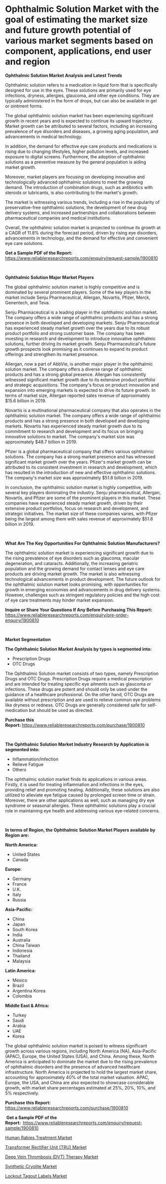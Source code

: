 <p><h1>Ophthalmic Solution Market with the goal of estimating the market size and future growth potential of various market segments based on component, applications, end user and region</h1></p><p><strong>Ophthalmic Solution Market Analysis and Latest Trends</strong></p>
<p><p>Ophthalmic solution refers to a medication in liquid form that is specifically designed for use in the eyes. These solutions are primarily used for eye infections, dryness, allergies, glaucoma, and other eye conditions. They are typically administered in the form of drops, but can also be available in gel or ointment forms.</p><p>The global ophthalmic solution market has been experiencing significant growth in recent years and is expected to continue its upward trajectory. Market growth can be attributed to several factors, including an increasing prevalence of eye disorders and diseases, a growing aging population, and advancements in medical technology.</p><p>In addition, the demand for effective eye care products and medications is rising due to changing lifestyles, higher pollution levels, and increased exposure to digital screens. Furthermore, the adoption of ophthalmic solutions as a preventive measure by the general population is aiding market growth.</p><p>Moreover, market players are focusing on developing innovative and technologically advanced ophthalmic solutions to meet the growing demand. The introduction of combination drugs, such as antibiotics with steroids or lubricants, is also contributing to the market's growth.</p><p>The market is witnessing various trends, including a rise in the popularity of preservative-free ophthalmic solutions, the development of new drug delivery systems, and increased partnerships and collaborations between pharmaceutical companies and medical institutions.</p><p>Overall, the ophthalmic solution market is projected to continue its growth at a CAGR of 11.8% during the forecast period, driven by rising eye disorders, advancements in technology, and the demand for effective and convenient eye care solutions.</p></p>
<p><strong>Get a Sample PDF of the Report:&nbsp;</strong> <a href="https://www.reliableresearchreports.com/enquiry/request-sample/1900810">https://www.reliableresearchreports.com/enquiry/request-sample/1900810</a></p>
<p>&nbsp;</p>
<p><strong>Ophthalmic Solution Major Market Players</strong></p>
<p><p>The global ophthalmic solution market is highly competitive and is dominated by several prominent players. Some of the key players in the market include Senju Pharmaceutical, Allergan, Novartis, Pfizer, Merck, Genentech, and Teva.</p><p>Senju Pharmaceutical is a leading player in the ophthalmic solution market. The company offers a wide range of ophthalmic products and has a strong presence in both developed and developing markets. Senju Pharmaceutical has experienced steady market growth over the years due to its robust product portfolio and strong customer base. The company has been investing in research and development to introduce innovative ophthalmic solutions, further driving its market growth. Senju Pharmaceutical's future growth prospects look promising as it continues to expand its product offerings and strengthen its market presence.</p><p>Allergan, now a part of AbbVie, is another major player in the ophthalmic solution market. The company offers a diverse range of ophthalmic products and has a strong global presence. Allergan has consistently witnessed significant market growth due to its extensive product portfolio and strategic acquisitions. The company's focus on product innovation and expansion into emerging markets is expected to drive its future growth. In terms of market size, Allergan reported sales revenue of approximately $15.6 billion in 2019.</p><p>Novartis is a multinational pharmaceutical company that also operates in the ophthalmic solution market. The company offers a wide range of ophthalmic products and has a strong presence in both developed and developing markets. Novartis has experienced steady market growth due to its commitment to research and development and its focus on bringing innovative solutions to market. The company's market size was approximately $48.7 billion in 2019.</p><p>Pfizer is a global pharmaceutical company that offers various ophthalmic solutions. The company has a strong market presence and has witnessed significant market growth over the years. Pfizer's market growth can be attributed to its consistent investment in research and development, which has resulted in the introduction of new and effective ophthalmic solutions. The company's market size was approximately $51.8 billion in 2019.</p><p>In conclusion, the ophthalmic solution market is highly competitive, with several key players dominating the industry. Senju pharmaceutical, Allergan, Novartis, and Pfizer are some of the prominent players in this market. These companies have experienced steady market growth, driven by their extensive product portfolios, focus on research and development, and strategic initiatives. The market size of these companies varies, with Pfizer being the largest among them with sales revenue of approximately $51.8 billion in 2019.</p></p>
<p>&nbsp;</p>
<p><strong>What Are The Key Opportunities For Ophthalmic Solution Manufacturers?</strong></p>
<p><p>The ophthalmic solution market is experiencing significant growth due to the rising prevalence of eye disorders such as glaucoma, macular degeneration, and cataracts. Additionally, the increasing geriatric population and the growing demand for contact lenses and eye care products are driving market growth. The market is also witnessing technological advancements in product development. The future outlook for the ophthalmic solution market looks promising, with opportunities for growth in emerging economies and advancements in drug delivery systems. However, challenges such as stringent regulatory policies and the high cost of eye care treatments may hinder market expansion.</p></p>
<p><strong>Inquire or Share Your Questions If Any Before Purchasing This Report:</strong> <a href="https://www.reliableresearchreports.com/enquiry/pre-order-enquiry/1900810">https://www.reliableresearchreports.com/enquiry/pre-order-enquiry/1900810</a></p>
<p>&nbsp;</p>
<p><strong>Market Segmentation</strong></p>
<p><strong>The Ophthalmic Solution Market Analysis by types is segmented into:</strong></p>
<p><ul><li>Prescription Drugs</li><li>OTC Drugs</li></ul></p>
<p><p>The Ophthalmic Solution market consists of two types, namely Prescription Drugs and OTC Drugs. Prescription Drugs require a medical prescription and are intended for treating specific eye ailments such as glaucoma or infections. These drugs are potent and should only be used under the guidance of a healthcare professional. On the other hand, OTC Drugs are available without prescription and are used to relieve common eye problems like dryness or redness. OTC Drugs are generally considered safe for self-medication but should be used as directed.</p></p>
<p><strong>Purchase this Report:&nbsp;</strong><a href="https://www.reliableresearchreports.com/purchase/1900810">https://www.reliableresearchreports.com/purchase/1900810</a></p>
<p>&nbsp;</p>
<p><strong>The Ophthalmic Solution Market Industry Research by Application is segmented into:</strong></p>
<p><ul><li>Inflammation/Infection</li><li>Relieve Fatigue</li><li>Others</li></ul></p>
<p><p>The ophthalmic solution market finds its applications in various areas. Firstly, it is used for treating inflammation and infections in the eyes, providing relief and promoting healing. Additionally, these solutions are also utilized to alleviate eye fatigue caused by prolonged screen time or strain. Moreover, there are other applications as well, such as managing dry eye syndrome or seasonal allergies. These ophthalmic solutions play a crucial role in maintaining eye health and addressing various eye-related concerns.</p></p>
<p>&nbsp;</p>
<p><strong>In terms of Region, the Ophthalmic Solution Market Players available by Region are:</strong></p>
<p>
    <p> <strong> North America: </strong>
        <ul>
            <li>United States</li>
            <li>Canada</li>
        </ul>
        </p> 
    <p> <strong> Europe: </strong>
        <ul>
            <li>Germany</li>
            <li>France</li>
            <li>U.K.</li>
            <li>Italy</li>
            <li>Russia</li>
        </ul>
        </p> 
    <p> <strong> Asia-Pacific: </strong>
        <ul>
            <li>China</li>
            <li>Japan</li>
            <li>South Korea</li>
            <li>India</li>
            <li>Australia</li>
            <li>China Taiwan</li>
            <li>Indonesia</li>
            <li>Thailand</li>
            <li>Malaysia</li>
        </ul>
        </p> 
    <p> <strong> Latin America: </strong>
        <ul>
            <li>Mexico</li>
            <li>Brazil</li>
            <li>Argentina Korea</li>
            <li>Colombia</li>
        </ul>
        </p> 
    <p> <strong> Middle East & Africa: </strong>
        <ul>
            <li>Turkey</li>
            <li>Saudi</li>
            <li>Arabia</li>
            <li>UAE</li>
            <li>Korea</li>
        </ul>
    </p>
    </p>
<p><p>The global ophthalmic solution market is poised to witness significant growth across various regions, including North America (NA), Asia-Pacific (APAC), Europe, the United States (USA), and China. Among these, North America is anticipated to dominate the market due to the rising prevalence of ophthalmic disorders and the presence of advanced healthcare infrastructure. North America is projected to hold the largest market share, accounting for approximately 40% of the total market valuation. APAC, Europe, the USA, and China are also expected to showcase considerable growth, with market share percentages estimated at 25%, 20%, 10%, and 5% respectively.</p></p>
<p><strong>Purchase this Report: </strong><a href="https://www.reliableresearchreports.com/purchase/1900810">https://www.reliableresearchreports.com/purchase/1900810</a></p>
<p>&nbsp;<strong>Get a Sample PDF of the Report:&nbsp;&nbsp;</strong><a href="https://www.reliableresearchreports.com/enquiry/request-sample/1900810">https://www.reliableresearchreports.com/enquiry/request-sample/1900810</a></p>
<p><strong></strong></p>
<p><p><a href="https://github.com/cecuraprangm/Market-Research-Report-List-1/blob/main/human-rabies-treatment-market.md">Human Rabies Treatment Market</a></p><p><a href="https://medium.com/@elizabethalexander97/transformer-rectifier-unit-tru-market-size-market-outlook-and-market-forecast-2024-to-2031-ddff7f6fb04e">Transformer Rectifier Unit (TRU) Market</a></p><p><a href="https://medium.com/@elizabethalexander97/deep-vein-thrombosis-dvt-therapy-market-size-market-outlook-and-market-forecast-2024-to-2031-5808454ac828">Deep Vein Thrombosis (DVT) Therapy Market</a></p><p><a href="https://www.linkedin.com/pulse/synthetic-cryolite-market-analysis-examines-its-scope-growth-acehc?trackingId=mDeHIgIsSxCOd31QlM%2BJKg%3D%3D">Synthetic Cryolite Market</a></p><p><a href="https://www.linkedin.com/pulse/lockout-tagout-labels-market-dynamics-2024-2031-also-h8pxf?trackingId=Yb3d71oYRjOT%2Fn1hELeN4w%3D%3D">Lockout Tagout Labels Market</a></p></p>